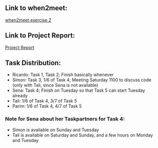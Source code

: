 

## Link to when2meet:
[when2meet exercise 2](https://www.when2meet.com/?19829559-jM7z4)

## Link to Project Report:
[Project Report](https://sharelatex.tum.de/2263418972hhgnrxxwdsjd)

## Task Distribution:
- Ricardo: Task 1, Task 2; Finish basically whenever
- Simon: Task 3, 1/6 of Task 4; Meeting Saturday 1100 to discuss code (only with Tali, since Sena is not available)
- Sena: Task 4; Finish on Tuesday so that Task 5 can start Tuesday already
- Tali: 1/6 of Task 4, 3/7 of Task 5
- Parim: 1/6 of Task 4, 4/7 of Task 5

### Note for Sena about her Taskpartners for Task 4:
- Simon is available on Sunday and Tuesday
- Tali is available on Saturday and Sunday, and a few hours on Monday and Tuesday

